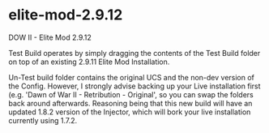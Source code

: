 # elite-mod-2.9.12
DOW II - Elite Mod 2.9.12

Test Build operates by simply dragging the contents of the Test Build folder on top of an existing 2.9.11 Elite Mod Installation.

Un-Test build folder contains the original UCS and the non-dev version of the Config. However, I strongly advise backing up your Live installation first (e.g. 'Dawn of War II - Retribution - Original', so you can swap the folders back around afterwards. Reasoning being that this new build will have an updated 1.8.2 version of the Injector, which will bork your live installation currently using 1.7.2.
